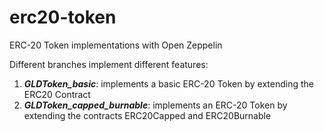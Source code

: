 # erc20-token
ERC-20 Token implementations with Open Zeppelin

Different branches implement different features:
1. ***GLDToken_basic***: implements a basic ERC-20 Token by extending the ERC20 Contract
2. ***GLDToken_capped_burnable***: implements an ERC-20 Token by extending the contracts ERC20Capped and ERC20Burnable 
